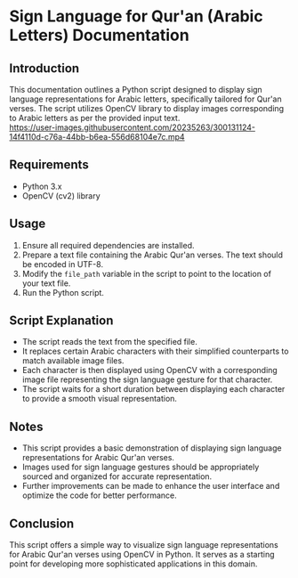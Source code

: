# Sign Language for Qur'an (Arabic Letters) Documentation

## Introduction
This documentation outlines a Python script designed to display sign language representations for Arabic letters, specifically tailored for Qur'an verses. The script utilizes OpenCV library to display images corresponding to Arabic letters as per the provided input text.
<br />
https://user-images.githubusercontent.com/20235263/300131124-14f4110d-c76a-44bb-b6ea-556d68104e7c.mp4
## Requirements
- Python 3.x
- OpenCV (cv2) library

## Usage
1. Ensure all required dependencies are installed.
2. Prepare a text file containing the Arabic Qur'an verses. The text should be encoded in UTF-8.
3. Modify the `file_path` variable in the script to point to the location of your text file.
4. Run the Python script.

## Script Explanation
- The script reads the text from the specified file.
- It replaces certain Arabic characters with their simplified counterparts to match available image files.
- Each character is then displayed using OpenCV with a corresponding image file representing the sign language gesture for that character.
- The script waits for a short duration between displaying each character to provide a smooth visual representation.

## Notes
- This script provides a basic demonstration of displaying sign language representations for Arabic Qur'an verses.
- Images used for sign language gestures should be appropriately sourced and organized for accurate representation.
- Further improvements can be made to enhance the user interface and optimize the code for better performance.

## Conclusion
This script offers a simple way to visualize sign language representations for Arabic Qur'an verses using OpenCV in Python. It serves as a starting point for developing more sophisticated applications in this domain.
